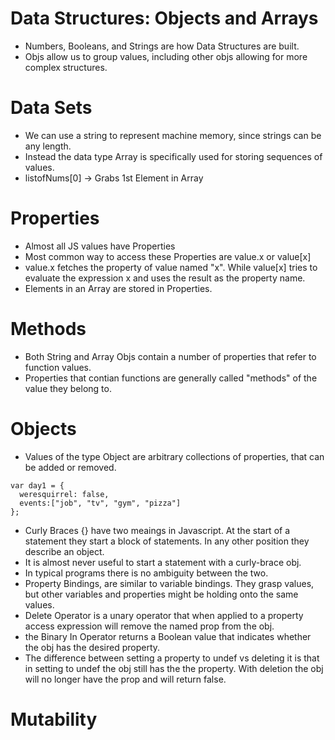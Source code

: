 # Data Structures: Objects and Arrays
- Numbers, Booleans, and Strings are how Data Structures are built.
- Objs allow us to group values, including other objs allowing for more complex structures.

# Data Sets
- We can use a string to represent machine memory, since strings can be any length.
- Instead the data type Array is specifically used for storing sequences of values.
- listofNums[0] -> Grabs 1st Element in Array

# Properties
- Almost all JS values have Properties
- Most common way to access these Properties are value.x or value[x]
- value.x fetches the property of value named "x". While value[x] tries to evaluate the expression x and uses the result as the property name.
- Elements in an Array are stored in Properties.

# Methods
- Both String and Array Objs contain a number of properties that refer to function values.
- Properties that contian functions are generally called "methods" of the value they belong to.

# Objects
- Values of the type Object are arbitrary collections of properties, that can be added or removed.
````
var day1 = {
  weresquirrel: false,
  events:["job", "tv", "gym", "pizza"]
};
````
- Curly Braces {} have two meaings in Javascript. At the start of a statement they start a block of statements. In any other position they describe an object.
- It is almost never useful to start a statement with a curly-brace obj.
- In typical programs there is no ambiguity between the two.
- Property Bindings, are similar to variable bindings. They grasp values, but other variables and properties might be holding onto the same values.
- Delete Operator is a unary operator that when applied to a property access expression will remove the named prop from the obj.
- the Binary In Operator returns a Boolean value that indicates whether the obj has the desired property.
- The difference between setting a property to undef vs deleting it is that in setting to undef the obj still has the the property. With deletion the obj will no longer have the prop and will return false.

# Mutability
